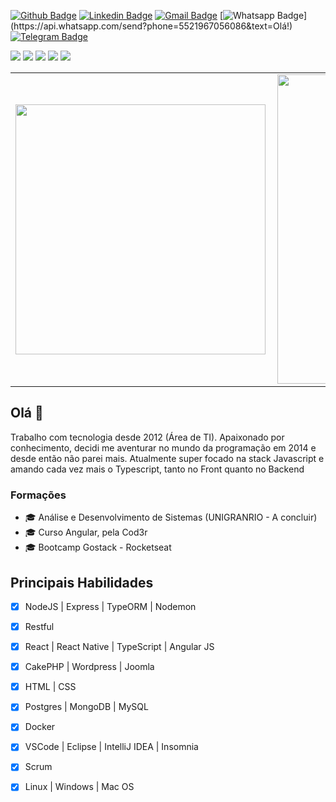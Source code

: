 [![Github Badge](https://img.shields.io/badge/-Github-000?style=flat-square&logo=Github&logoColor=white&link=https://github.com/fanramosdev)](https://github.com/fabramosdev)
[![Linkedin Badge](https://img.shields.io/badge/-LinkedIn-blue?style=flat-square&logo=Linkedin&logoColor=white&link=https://www.linkedin.com/in/fabianoramosdev/)](https://www.linkedin.com/in/fabianoramosdev/)
[![Gmail Badge](https://img.shields.io/badge/-Gmail-c14438?style=flat-square&logo=Gmail&logoColor=white&link=mailto:fabiano.suporteinfo@gmail.com)](mailto:fabiano.suporteinfo@gmail.com/)
[![Whatsapp Badge](https://img.shields.io/badge/-Whatsapp-4CA143?style=flat-square&labelColor=4CA143&logo=whatsapp&logoColor=white&link=https://api.whatsapp.com/send?phone=5521967056086&text=Olá!)](https://api.whatsapp.com/send?phone=5521967056086&text=Olá!)
[![Telegram Badge](https://img.shields.io/badge/-Telegram-1ca0f1?style=flat-square&labelColor=1ca0f1&logo=telegram&logoColor=white&link=https://t.me/fabianoramosdev)](https://t.me/fabianoramosdev)



<p>
  <img src="http://views.whatilearened.today/views/github/fabramosdev/views.svg" />
  <img src="https://img.shields.io/badge/Front%20End-React-0699c0?style=flat-square&logo=react" />
  <img src="https://img.shields.io/badge/Back End-NodeJS-76cc77?style=flat-square&logo=node.js" />
  <img src="https://img.shields.io/badge/Mobile-React Native-7159c1?style=flat-square&logo=react" />
  <a href="https://github.com/fabramosdev/">
    <img src="https://img.shields.io/github/followers/fabramosdev?color=%234CC61E&label=GitHub%20Followers%20%3A" />
  </a>
</p>



<center>	
  <table>	
    <tr>	
        <td><img width="400px" align="left" src="https://github-readme-stats.vercel.app/api/top-langs/?username=fabramosdev&hide=html&layout=compact&theme=dark" /></td>	
        <td><img width="495px" align="left" src="https://github-readme-stats.vercel.app/api?username=fabramosdev&show_icons=true&theme=dark" /></td>	
    </tr>   	
  </table>	
</center>

## Olá 👋

Trabalho com tecnologia desde 2012 (Área de TI). Apaixonado por conhecimento, decidi me aventurar no mundo da programação em 2014 e desde então não parei mais. Atualmente super focado na stack Javascript e amando cada vez mais o Typescript, tanto no Front quanto no Backend

### Formações
- 🎓 Análise e Desenvolvimento de Sistemas (UNIGRANRIO - A concluir)
- 🎓 Curso Angular, pela Cod3r 
- 🎓 Bootcamp Gostack - Rocketseat

## Principais Habilidades

- [x] NodeJS | Express | TypeORM | Nodemon
- [x] Restful 
- [x] React | React Native | TypeScript | Angular JS 
- [x] CakePHP | Wordpress | Joomla 
- [x] HTML | CSS
- [x] Postgres | MongoDB | MySQL
- [x] Docker 
- [x] VSCode | Eclipse | IntelliJ IDEA | Insomnia
- [x] Scrum
- [x] Linux | Windows | Mac OS 

